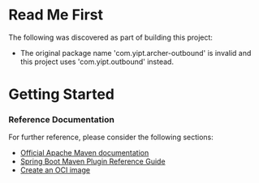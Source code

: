 # Read Me First
The following was discovered as part of building this project:

* The original package name 'com.yipt.archer-outbound' is invalid and this project uses 'com.yipt.outbound' instead.

# Getting Started

### Reference Documentation
For further reference, please consider the following sections:

* [Official Apache Maven documentation](https://maven.apache.org/guides/index.html)
* [Spring Boot Maven Plugin Reference Guide](https://docs.spring.io/spring-boot/docs/3.2.4/maven-plugin/reference/html/)
* [Create an OCI image](https://docs.spring.io/spring-boot/docs/3.2.4/maven-plugin/reference/html/#build-image)

